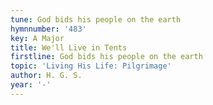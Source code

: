 ```yaml
---
tune: God bids his people on the earth
hymnnumber: '483'
key: A Major
title: We'll Live in Tents
firstline: God bids his people on the earth
topic: 'Living His Life: Pilgrimage'
author: H. G. S.
year: '-'
---
```

